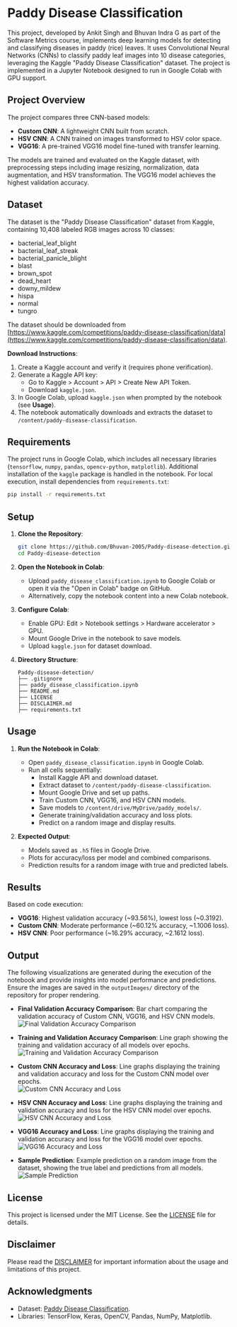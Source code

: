 # Paddy Disease Classification

This project, developed by Ankit Singh and Bhuvan Indra G as part of the Software Metrics course, implements deep learning models for detecting and classifying diseases in paddy (rice) leaves. It uses Convolutional Neural Networks (CNNs) to classify paddy leaf images into 10 disease categories, leveraging the Kaggle "Paddy Disease Classification" dataset. The project is implemented in a Jupyter Notebook designed to run in Google Colab with GPU support.

## Project Overview

The project compares three CNN-based models:
- **Custom CNN**: A lightweight CNN built from scratch.
- **HSV CNN**: A CNN trained on images transformed to HSV color space.
- **VGG16**: A pre-trained VGG16 model fine-tuned with transfer learning.

The models are trained and evaluated on the Kaggle dataset, with preprocessing steps including image resizing, normalization, data augmentation, and HSV transformation. The VGG16 model achieves the highest validation accuracy.

## Dataset

The dataset is the "Paddy Disease Classification" dataset from Kaggle, containing 10,408 labeled RGB images across 10 classes:
- bacterial_leaf_blight
- bacterial_leaf_streak
- bacterial_panicle_blight
- blast
- brown_spot
- dead_heart
- downy_mildew
- hispa
- normal
- tungro

The dataset should be downloaded from [https://www.kaggle.com/competitions/paddy-disease-classification/data](https://www.kaggle.com/competitions/paddy-disease-classification/data).

**Download Instructions**:
1. Create a Kaggle account and verify it (requires phone verification).
2. Generate a Kaggle API key:
   - Go to Kaggle > Account > API > Create New API Token.
   - Download `kaggle.json`.
3. In Google Colab, upload `kaggle.json` when prompted by the notebook (see **Usage**).
4. The notebook automatically downloads and extracts the dataset to `/content/paddy-disease-classification`.

## Requirements

The project runs in Google Colab, which includes all necessary libraries (`tensorflow`, `numpy`, `pandas`, `opencv-python`, `matplotlib`). Additional installation of the `kaggle` package is handled in the notebook. For local execution, install dependencies from `requirements.txt`:

```bash
pip install -r requirements.txt
```

## Setup

1. **Clone the Repository**:
   ```bash
   git clone https://github.com/Bhuvan-2005/Paddy-disease-detection.git
   cd Paddy-disease-detection
   ```

2. **Open the Notebook in Colab**:
   - Upload `paddy_disease_classification.ipynb` to Google Colab or open it via the "Open in Colab" badge on GitHub.
   - Alternatively, copy the notebook content into a new Colab notebook.

3. **Configure Colab**:
   - Enable GPU: Edit > Notebook settings > Hardware accelerator > GPU.
   - Mount Google Drive in the notebook to save models.
   - Upload `kaggle.json` for dataset download.

4. **Directory Structure**:
   ```
   Paddy-disease-detection/
   ├── .gitignore
   ├── paddy_disease_classification.ipynb
   ├── README.md
   ├── LICENSE
   ├── DISCLAIMER.md
   ├── requirements.txt
   ```

## Usage

1. **Run the Notebook in Colab**:
   - Open `paddy_disease_classification.ipynb` in Google Colab.
   - Run all cells sequentially:
     - Install Kaggle API and download dataset.
     - Extract dataset to `/content/paddy-disease-classification`.
     - Mount Google Drive and set up paths.
     - Train Custom CNN, VGG16, and HSV CNN models.
     - Save models to `/content/drive/MyDrive/paddy_models/`.
     - Generate training/validation accuracy and loss plots.
     - Predict on a random image and display results.

2. **Expected Output**:
   - Models saved as `.h5` files in Google Drive.
   - Plots for accuracy/loss per model and combined comparisons.
   - Prediction results for a random image with true and predicted labels.

## Results

Based on code execution:
- **VGG16**: Highest validation accuracy (~93.56%), lowest loss (~0.3192).
- **Custom CNN**: Moderate performance (~60.12% accuracy, ~1.1006 loss).
- **HSV CNN**: Poor performance (~16.29% accuracy, ~2.1612 loss).

## Output

The following visualizations are generated during the execution of the notebook and provide insights into model performance and predictions. Ensure the images are saved in the `outputImages/` directory of the repository for proper rendering.

- **Final Validation Accuracy Comparison**: Bar chart comparing the validation accuracy of Custom CNN, VGG16, and HSV CNN models.  
  ![Final Validation Accuracy Comparison](outputImages/Comparision_Study_Bar.png)

- **Training and Validation Accuracy Comparison**: Line graph showing the training and validation accuracy of all models over epochs.  
  ![Training and Validation Accuracy Comparison](outputImages/Comparision_Study.png)

- **Custom CNN Accuracy and Loss**: Line graphs displaying the training and validation accuracy and loss for the Custom CNN model over epochs.  
  ![Custom CNN Accuracy and Loss](outputImages/CNN_Accuracy_Loss.png)

- **HSV CNN Accuracy and Loss**: Line graphs displaying the training and validation accuracy and loss for the HSV CNN model over epochs.  
  ![HSV CNN Accuracy and Loss](outputImages/HSV_Accuracy_Loss.png)

- **VGG16 Accuracy and Loss**: Line graphs displaying the training and validation accuracy and loss for the VGG16 model over epochs.  
  ![VGG16 Accuracy and Loss](outputImages/VGG16_Accuracy_Loss.png)

- **Sample Prediction**: Example prediction on a random image from the dataset, showing the true label and predictions from all models.  
  ![Sample Prediction](outputImages/Test_Output_Image.png)

## License

This project is licensed under the MIT License. See the [LICENSE](LICENSE.txt) file for details.

## Disclaimer

Please read the [DISCLAIMER](DISCLAIMER.md) for important information about the usage and limitations of this project.

## Acknowledgments

- Dataset: [Paddy Disease Classification](https://www.kaggle.com/competitions/paddy-disease-classification).
- Libraries: TensorFlow, Keras, OpenCV, Pandas, NumPy, Matplotlib.


